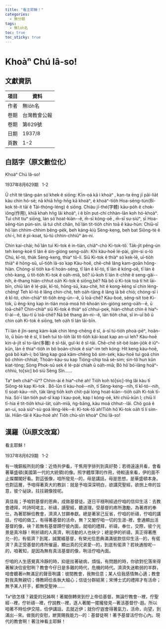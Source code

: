 ```yaml
---
title: "看主耶穌！"
categories:
  - 無分類
tags:
  - 無lo̍h名
toc: true
toc_sticky: true
---
```


# Khoàⁿ Chú Iâ-so͘!

## 文獻資訊

| 項目 | 資料 |
|---|---|
| 作者 | 無lo̍h名 |
| 卷期 | 台灣教會公報 |
| 卷期 | 第629號 |
| 日期 | 1937/8 |
| 頁數 | 1-2 |

## 白話字（原文數位化）

Khoàⁿ Chú Iâ-so͘!

1937年8月629期   1-2

Ū chi̍t tè tâng-pán só͘ khek ê siōng: Kīn-oá kā i khoàⁿ , kan-ta ēng jī pâi-lia̍t kàu chin hó-sè; nā khiā hn̄g-hn̄g kā khoàⁿ, ē khoàⁿ-tio̍h Hoa-sēng-tùn(Bí-kok tē-it tāi ê Tāi-thóng-léng) ê siōng. Chiàu jī-thé(字體) kāu-po̍h ê chok-iōng(作用), khiā khah hn̄g lâi khoàⁿ, i ê bīn put-chí chhàn-lān koh hó-khoàⁿ. Tuì chit tiuⁿ siōng, lán só͘ hoat-kiàn--ê, m̄-sī kóng-oē , m̄-sī su-siúⁿ, sī Hoa-sēng-tùn pún-sin. iā tuì chit chân, hō͘ lán tit-tio̍h chin toā ê kàu-hùn: Chiū-sī hō͘ lán chhim-chhim bêng-pe̍k, beh káng-kiù Sèng-keng, beh bat Siōng-tè ê chí-ì, hit ê pì-koat, tú-tú chhin-chhiūⁿ án-ni.

Chin kai-chài; hō͘ lán tuì Ki-tok ê in-tián, chiâⁿ-chò Ki-tok-tô͘. Ta̍k-ji̍t pêng-ún teh keng-koè tī lán ê sìn-gióng seng-oa̍h: Khì kàu-hoē lé-pài, gîm-si o-ló Chú, kî-tó, tha̍k Sèng-keng, thiaⁿ tō-lí. Siū Ki-tok ê thiàⁿ só͘ kek-lē, uī-tio̍h thiàⁿ ê hōng-sū, uī-tio̍h Iâ-so͘ kap Kàu-hoē, chē-chē lâng kam-goān hōng-hiàn. Chóng-sī tio̍h ka-tī hoán-séng, tī lán ê kî-tó, tī lán ê kóng-oē, tī lán ê chò-kang, ū tit-tio̍h Ki-tok ê oa̍h-miā, bô? iū-koh tī lán it-chhè ê seng-gâi--nih, ē-thang hián-chhut oa̍h Ki-tok ê siōng,bē? Nā bô ū Ki-tok toà tī hit lāi-bīn, chiū lán ê lé-pài, kî-tó, hōng-sū, kau-chè, hit ê kong-kéng sī chin léng-chēng! Teh kî-tó ê lâng chin-chē, teh oa̍h-tāng ê lâng iā bē chió; chóng-sī i ê kî-tó, chin-chiàⁿ tit-tio̍h èng-ún--ê, ū loā-chē? Kàu-boé, sêng-si̍t toè Ki-tok, ū êng-kng kap in-tián moá-moá hit-khoán sìn-gióng seng-oa̍h--ê, ū loā-chē? Chin-chiàⁿ siū Ki-tok ê thiàⁿ só͘ chhui-pek, hián-chhut chin ê hiaⁿ-tī-ài--ê, tàu-tí ū loā-chē? Nā bē thang án-ni--ê, lán tio̍h chai, sī in-uī bô ū chin oa̍h Ki-tok ê siōng, teh oa̍h tī lán lāi-bīn.

Tī lán ê jîn-seng kám-kak chin léng-chēng ê sî, á-sī tú-tio̍h phoà-pēⁿ, hoân-ló, ū būn-tê ê sî, lí beh tuì tò-lo̍h lâi tit-tio̍h kái-koat kap an-uì leh? Kàu-hoē kin-á-ji̍t sī to-lān(多難) ê sî-tāi, guî-ki ê sî-tāi. Chē-chē sit-bê loán-jio̍k ê iûⁿ-kûn, lán ē thiaⁿ-tio̍h in bô boán-chiok ê siaⁿ-im teh kóng: Hit keng kàu-hoē, goá bô kah-ì; bó͘ lâng kap goá kám-chêng bô sim-sek; kàu-hoē tuì goá chin bô chhin-chhiat; Thoân-kàu-su kap Tióng-chip toā sè-sim; sìn-tô͘ hun kûn kiat-tóng; Sòng Phok-sū sek ê lé-pài chiah ū oa̍h-miā; Bô hō͘ bó͘-lâng hoāⁿ-chhiú, to[sic] bô siū Sèng Sîn......

Taⁿ beh cháiⁿ-iūⁿ? Chhin-ài ê hiaⁿ-ché ah! Tio̍h koh tó[sic]-tǹg lâi kàu tī Siōng-tè kap Ki-tok . Bô-lūn tī kàu-hoē--nih, tī Sèng-keng--nih, tī kî-tó--nih, tī soat-kàu--nih, ta̍k lâng tio̍h koh chi̍t-pái lóng hoat-kiàn--tio̍h oa̍h Ki-tok tī-hia. Só͘-í lán tio̍h put-sî kap I kau-poê, kap I kóng-oē, khì chiū-kūn I; chiū lí tī-hia ē tit-tio̍h khuì-la̍t, oa̍h-miā, ǹg-bāng, kàu moá chhut--lâi. Chò goá ê an-uì, soà siúⁿ-sù goá lêng-le̍k--ê: Ki-tok-tô͘ ah!Tio̍h hō͘ Ki-tok oa̍h tī lí sim-lāi. Hiān-tāi ê Kàu-hoē ah! Tio̍h chù-sîn khoàⁿ Chú Iâ-so͘!

## 漢羅（Ùi原文改寫）

看主耶穌！

1937年8月629期   1-2

有一塊銅板所刻的像：近倚共伊看，干焦用字排列到真好勢；若徛遠遠共看，會看著華盛頓(美國第一代的大統領)的像。照字體厚薄的作用，徛較遠來看，伊的面不止燦爛閣好看。對這張像，咱所發見--的，毋是講話，毋是思想，是華盛頓本身。也對這層，予咱得著真大的教訓：就是予咱深深明白，欲講究聖經，欲捌上帝的旨意，彼个祕訣，拄拄親像按呢。

真佳哉；予咱對基督的恩典，成做基督徒。逐日平穩咧經過佇咱的信仰生活：去教會禮拜，吟詩呵咾主，祈禱，讀聖經，聽道理。受基督的疼所激勵，為著疼的奉仕，為著耶穌佮教會，濟濟人甘願奉獻。總是著家己反省，佇咱的祈禱，佇咱的講話，佇咱的做工，有得著基督的活命，無？又閣佇咱一切的生涯-裡，會通顯出活基督的像，袂？若無有基督蹛佇彼內面，就咱的禮拜，祈禱，奉仕，交際，彼个光景是真冷靜！咧祈禱的人真濟，咧活動的人也袂少；總是伊的祈禱，真正得著應允--的，有偌濟？到尾，誠實綴基督，有榮光佮恩典滿滿彼款信仰生活--的，有偌濟？真正受基督的疼所催逼，顯出真的兄弟愛--的，到底有偌濟？若袂通按呢--的，咱著知，是因為無有真活基督的像，咧活佇咱內面。

佇咱的人生感覺真冷靜的時，抑是拄著破病，煩惱，有問題的時，你欲對佗落來得著解決佮安慰咧？教會今仔日是多難的時代，危機的時代。濟濟失迷軟弱的羊群，咱會聽著in無滿足的聲音咧講：彼間教會，我無佮意；某人佮我感情無心適；教會對我真無親切；傳教師佮長執大細心；信徒分群結黨；宋博士式的禮拜才有活命；無予某人扞手，都無受聖神......

Taⁿ欲怎樣？親愛的兄姊啊！著閣倒轉來到佇上帝佮基督。無論佇教會--裡，佇聖經--裡，佇祈禱--裡，佇說教--裡，逐人著閣一擺攏發見--著活基督佇-遐。所以咱著不時佮伊交陪，佮伊講話，去就近伊；就你佇遐會得著氣力，活命，向望，到滿出--來。做我的安慰，紲賞賜我能力--的：基督徒啊！著予基督活佇你心內。現代的教會啊！著注神看主耶穌！
